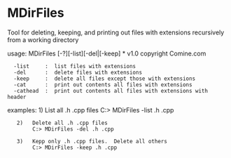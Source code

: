 # MDirFiles
Tool for deleting, keeping, and printing out files with extensions recursively from a working directory

  usage:  MDirFiles [-?][-list][-del|[-keep] <extensions>*
           v1.0 copyright Comine.com

      -list     :  list files with extensions
      -del      :  delete files with extensions
      -keep     :  delete all files except those with extensions
      -cat      :  print out contents all files with extensions
      -cathead  :  print out contents all files with extensions with header

   examples:
       1)   List all .h .cpp files
            C:> MDirFiles -list .h .cpp

       2)   Delete all .h .cpp files
            C:> MDirFiles -del .h .cpp

       3)   Kepp only .h .cpp files.  Delete all others
            C:> MDirFiles -keep .h .cpp


